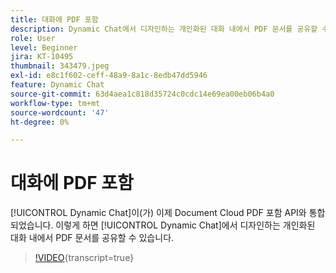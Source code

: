 ```yaml
---
title: 대화에 PDF 포함
description: Dynamic Chat에서 디자인하는 개인화된 대화 내에서 PDF 문서를 공유할 수 있습니다.
role: User
level: Beginner
jira: KT-10495
thumbnail: 343479.jpeg
exl-id: e8c1f602-ceff-48a9-8a1c-8edb47dd5946
feature: Dynamic Chat
source-git-commit: 63d4aea1c818d35724c0cdc14e69ea00eb06b4a0
workflow-type: tm+mt
source-wordcount: '47'
ht-degree: 0%

---
```


# 대화에 PDF 포함

[!UICONTROL Dynamic Chat]이(가) 이제 Document Cloud PDF 포함 API와 통합되었습니다. 이렇게 하면 [!UICONTROL Dynamic Chat]에서 디자인하는 개인화된 대화 내에서 PDF 문서를 공유할 수 있습니다.

>[!VIDEO](https://video.tv.adobe.com/v/343479/?quality=12&learn=on){transcript=true}
